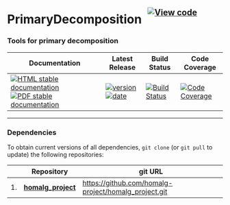 <!-- BEGIN HEADER -->
# PrimaryDecomposition&ensp;<sup><sup>[![View code][code-img]][code-url]</sup></sup>

### Tools for primary decomposition

| Documentation | Latest Release | Build Status | Code Coverage |
| ------------- | -------------- | ------------ | ------------- |
| [![HTML stable documentation][html-img]][html-url] [![PDF stable documentation][pdf-img]][pdf-url] | [![version][version-img]][version-url] [![date][date-img]][date-url] | [![Build Status][tests-img]][tests-url] | [![Code Coverage][codecov-img]][codecov-url] |

<!-- END HEADER -->
<!-- BEGIN FOOTER -->
---

### Dependencies

To obtain current versions of all dependencies, `git clone` (or `git pull` to update) the following repositories:

|    | Repository | git URL |
|--- | ---------- | ------- |
| 1. | [**homalg_project**](https://github.com/homalg-project/homalg_project#readme) | https://github.com/homalg-project/homalg_project.git |

[html-img]: https://img.shields.io/badge/🔗%20HTML-stable-blue.svg
[html-url]: https://homalg-project.github.io/PrimaryDecomposition/doc/chap0_mj.html

[pdf-img]: https://img.shields.io/badge/🔗%20PDF-stable-blue.svg
[pdf-url]: https://homalg-project.github.io/PrimaryDecomposition/download_pdf.html

[version-img]: https://img.shields.io/endpoint?url=https://homalg-project.github.io/PrimaryDecomposition/badge_version.json&label=🔗%20version&color=yellow
[version-url]: https://homalg-project.github.io/PrimaryDecomposition/view_release.html

[date-img]: https://img.shields.io/endpoint?url=https://homalg-project.github.io/PrimaryDecomposition/badge_date.json&label=🔗%20released%20on&color=yellow
[date-url]: https://homalg-project.github.io/PrimaryDecomposition/view_release.html

[tests-img]: https://github.com/homalg-project/PrimaryDecomposition/workflows/Tests/badge.svg?branch=master
[tests-url]: https://github.com/homalg-project/PrimaryDecomposition/actions?query=workflow%3ATests+branch%3Amaster

[codecov-img]: https://codecov.io/gh/homalg-project/PrimaryDecomposition/branch/master/graph/badge.svg
[codecov-url]: https://codecov.io/gh/homalg-project/PrimaryDecomposition

[code-img]: https://img.shields.io/badge/-View%20code-blue?logo=github
[code-url]: https://github.com/homalg-project/PrimaryDecomposition#top
<!-- END FOOTER -->
